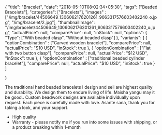 {
    "title": "Bracelet",
    "date": "2018-05-10T08:02:34+05:30",
    "tags": ["Beaded Bracelets"],
    "categories": ["Bracelets"],
    "images" : ["/img/bracelet/44506649_1306062176201261_9063317576603402240_o.jpg", "/img/bracelet/2.jpg"],
    "thumbnailImage": "/img/bracelet/44506649_1306062176201261_9063317576603402240_o.jpg",
    "actualPrice": null,
    "comparePrice": null,
    "inStock": null,
    "options": {
        "Type": ["With beaded clasp", "Without beaded clasp"]
    },
    "variants":  [
        {
            "optionCombination" : ["Carved wooden bracelet"],
            "comparePrice": null,
            "actualPrice": "$10 USD",
            "inStock": true
        },
        {
            "optionCombination" : ["Flat with two button clasp"],
            "comparePrice": null,
            "actualPrice": "$12 USD",
            "inStock": true
        },
        {
            "optionCombination" : ["traditional beaded cylinder bracelet"],
            "comparePrice": null,
            "actualPrice": "$10 USD",
            "inStock": true
        }
    ]

}

The traditional hand beaded bracelets I design and sell are highest quality and durability. We design them to endure living of life. Maisha yangu may it be good.. Custom beadwork designs are available individually upon request.  Each piece is carefully made with love. Asante sana, thank you for taking a look, and your support.

- High quality
- Warranty - please notify me if you run into some issues with shipping, or a product breaking within 1-month
